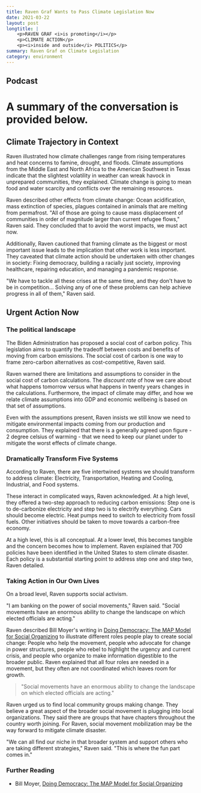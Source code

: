 ```yaml
---
title: Raven Graf Wants to Pass Climate Legislation Now
date: 2021-03-22
layout: post
longtitle: |
    <p>RAVEN GRAF <i>is promoting</i></p>
    <p>CLIMATE ACTION</p>
    <p><i>inside and outside</i> POLITICS</p>
summary: Raven Graf on Climate Legislation
category: environment
---
```


## Podcast
<div id='buzzsprout-small-player'></div><script type='text/javascript' charset='utf-8' src='https://www.buzzsprout.com/2039233.js?container_id=buzzsprout-small-player&player=small'></script>

# A summary of the conversation is provided below.

## Climate Trajectory in Context
Raven illustrated how climate challenges range from rising temperatures and heat concerns to famine, drought, and floods. Climate assumptions from the Middle East and North Africa to the American Southwest in Texas indicate that the slightest volatility in weather can wreak havock in unprepared communities, they explained. Climate change is going to mean food and water scarcity and conflicts over the remaining resources.

Raven described other effects from climate change: Ocean acidification, mass extinction of species, plagues contained in animals that are melting from permafrost. "All of those are going to cause mass displacement of communities in order of magnitude larger than current refugee flows," Raven said. They concluded that to avoid the worst impacts, we must act now.

Additionally, Raven cautioned that framing climate as the biggest or most important issue leads to the implication that other work is less important. They caveated that climate action should be undertaken with other changes in society: Fixing democracy, building a racially just society, improving healthcare, repairing education, and managing a pandemic response.

"We have to tackle all these crises at the same time, and they don't have to be in competition... Solving any of one of these problems can help achieve progress in all of them," Raven said.

## Urgent Action Now
### The political landscape
The Biden Administration has proposed a social cost of carbon policy. This legislation aims to quantify the tradeoff between costs and benefits of moving from carbon emissions. The social cost of carbon is one way to frame zero-carbon alternatives as cost-competitive, Raven said.

Raven warned there are limitations and assumptions to consider in the social cost of carbon calculations. The <i>discount rate</i> of how we care about what happens tomorrow versus what happens in twenty years changes in the calculations. Furthermore, the impact of climate may differ, and how we relate climate assumptions into GDP and economic wellbeing is based on that set of assumptions.

Even with the assumptions present, Raven insists we still know we need to mitigate environmental impacts coming from our production and consumption. They explained that there is a generally agreed upon figure - 2 degree celsius of warming - that we need to keep our planet under to mitigate the worst effects of climate change.

### Dramatically Transform Five Systems
According to Raven, there are five intertwined systems we should transform to address climate: Electricity, Transportation, Heating and Cooling, Industrial, and Food systems.

These interact in complicated ways, Raven acknowledged. At a high level, they offered a two-step approach to reducing carbon emissions: Step one is to de-carbonize electricity and step two is to electrify everything. Cars should become electric. Heat pumps need to switch to electricity from fossil fuels. Other initiatives should be taken to move towards a carbon-free economy.

At a high level, this is all conceptual. At a lower level, this becomes tangible and the concern becomes how to implement. Raven explained that 700 policies have been identified in the United States to stem climate disaster. Each policy is a substantial starting point to address step one and step two, Raven detailed.

### Taking Action in Our Own Lives
On a broad level, Raven supports social activism.

"I am banking on the power of social movements," Raven said. "Social movements have an enormous ability to change the landscape on which elected officials are acting."

Raven described Bill Moyer's writing in [Doing Democracy: The MAP Model for Social Organizing](https://www.amazon.com/Doing-Democracy-Organizing-Social-Movements/dp/0865714185/ref=asc_df_0865714185/?tag=hyprod-20&linkCode=df0&hvadid=312021238077&hvpos=&hvnetw=g&hvrand=4890988665961560017&hvpone=&hvptwo=&hvqmt=&hvdev=c&hvdvcmdl=&hvlocint=&hvlocphy=9026089&hvtargid=pla-569580675720&psc=1) to illustrate different roles people play to create social change: People who help the movement, people who advocate for change in power structures, people who rebel to highlight the urgency and current crisis, and people who organize to make information digestible to the broader public. Raven explained that all four roles are needed in a movement, but they often are not coordinated which leaves room for growth.

> "Social movements have an enormous ability to change the landscape on which elected officials are acting."

Raven urged us to find local community groups making change. They believe a great aspect of the broader social movement is plugging into local organizations. They said there are groups that have chapters throughout the country worth joining. For Raven, social movement mobilization may be the way forward to mitigate climate disaster.

"We can all find our niche in that broader system and support others who are taking different strategies," Raven said. "This is where the fun part comes in."

### Further Reading
- Bill Moyer, [Doing Democracy: The MAP Model for Social Organizing](https://www.amazon.com/Doing-Democracy-Organizing-Social-Movements/dp/0865714185/ref=asc_df_0865714185/?tag=hyprod-20&linkCode=df0&hvadid=312021238077&hvpos=&hvnetw=g&hvrand=4890988665961560017&hvpone=&hvptwo=&hvqmt=&hvdev=c&hvdvcmdl=&hvlocint=&hvlocphy=9026089&hvtargid=pla-569580675720&psc=1)